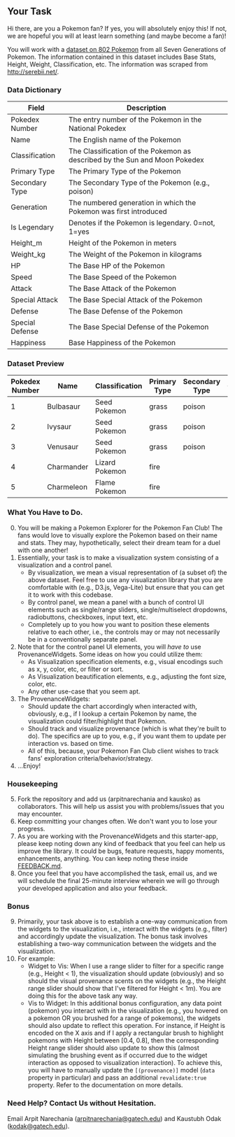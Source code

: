 ## Your Task

Hi there, are you a Pokemon fan? If yes, you will absolutely enjoy this! If not, we are hopeful you will at least learn something (and maybe become a fan)!

You will work with a [dataset on 802 Pokemon](./starter_code/angular_starter_code/src/assets/pokemon.csv) from all Seven Generations of Pokemon. The information contained in this dataset includes Base Stats, Height, Weight, Classification, etc. The information was scraped from http://serebii.net/.

### Data Dictionary
| Field            | Description                                                                 |
|------------------|-----------------------------------------------------------------------------|
| Pokedex Number   | The entry number of the Pokemon in the National Pokedex                     |
| Name             | The English name of the Pokemon                                            |
| Classification   | The Classification of the Pokemon as described by the Sun and Moon Pokedex   |
| Primary Type     | The Primary Type of the Pokemon                                             |
| Secondary Type   | The Secondary Type of the Pokemon (e.g., poison)                            |
| Generation       | The numbered generation in which the Pokemon was first introduced           |
| Is Legendary     | Denotes if the Pokemon is legendary. 0=not, 1=yes                          |
| Height_m         | Height of the Pokemon in meters                                             |
| Weight_kg        | The Weight of the Pokemon in kilograms                                      |
| HP               | The Base HP of the Pokemon                                                  |
| Speed            | The Base Speed of the Pokemon                                               |
| Attack           | The Base Attack of the Pokemon                                              |
| Special Attack   | The Base Special Attack of the Pokemon                                      |
| Defense          | The Base Defense of the Pokemon                                             |
| Special Defense  | The Base Special Defense of the Pokemon                                     |
| Happiness        | Base Happiness of the Pokemon                                               |


### Dataset Preview
| Pokedex Number | Name       | Classification | Primary Type | Secondary Type | Generation | Is Legendary | Height_m | Weight_kg | HP  | Speed | Attack | Special Attack | Defense | Special Defense | Happiness |
|----------------|------------|----------------|--------------|----------------|------------|--------------|----------|------------|-----|-------|--------|----------------|---------|-----------------|-----------|
| 1              | Bulbasaur  | Seed Pokemon   | grass        | poison         | 1          | 0            | 0.7      | 6.9        | 45  | 45    | 49     | 65             | 49      | 65              | 70        |
| 2              | Ivysaur    | Seed Pokemon   | grass        | poison         | 1          | 0            | 1        | 13         | 60  | 60    | 62     | 80             | 63      | 80              | 70        |
| 3              | Venusaur   | Seed Pokemon   | grass        | poison         | 1          | 0            | 2        | 100        | 80  | 80    | 100    | 122            | 123     | 120             | 70        |
| 4              | Charmander | Lizard Pokemon| fire         |                | 1          | 0            | 0.6      | 8.5        | 39  | 65    | 52     | 60             | 43      | 50              | 70        |
| 5              | Charmeleon | Flame Pokemon | fire         |                | 1          | 0            | 1.1      | 19         | 58  | 80    | 64     | 80             | 58      | 65              | 70        |


### What You Have to Do.
0. You will be making a Pokemon Explorer for the Pokemon Fan Club! The fans would love to visually explore the Pokemon based on their name and stats. They may, hypothetically, select their dream team for a duel with one another! 
1. Essentially, your task is to make a visualization system consisting of a visualization and a control panel. 
    - By visualization, we mean a visual representation of (a subset of) the above dataset. Feel free to use any visualization library that you are comfortable with (e.g., D3.js, Vega-Lite) but ensure that you can get it to work with this codebase.
    - By control panel, we mean a panel with a bunch of control UI elements such as single/range sliders, single/multiselect dropdowns, radiobuttons, checkboxes, input text, etc.
    - Completely up to you how you want to position these elements relative to each other, i.e., the controls may or may not necessarily be in a conventionally separate panel.
2. Note that for the control panel UI elements, you will _have to_ use ProvenanceWidgets. Some ideas on how you could utilize them:
    - As Visualization specification elements, e.g., visual encodings such as x, y, color, etc, or filter or sort.
    - As Visualization beautification elements, e.g., adjusting the font size, color, etc.
    - Any other use-case that you seem apt.
3. The ProvenanceWidgets:
    - Should update the chart accordingly when interacted with, obviously, e.g., if I lookup a certain Pokemon by name, the visualization could filter/highlight that Pokemon.
    - Should track and visualize provenance (which is what they're built to do). The specifics are up to you, e.g., if you want them to update per interaction vs. based on time.
    - All of this, because, your Pokemon Fan Club client wishes to track fans' exploration criteria/behavior/strategy.
4. ...Enjoy!


### Housekeeping
5. Fork the repository and add us (arpitnarechania and kausko) as collaborators. This will help us assist you with problems/issues that you may encounter.
6. Keep committing your changes often. We don't want you to lose your progress.
7. As you are working with the ProvenanceWidgets and this starter-app, please keep noting down any kind of feedback that you feel can help us improve the library. It could be bugs, feature requests, happy moments, enhancements, anything. You can keep noting these inside [FEEDBACK.md](./starter_code/angular_starter_code/FEEDBACK.md).
8. Once you feel that you have accomplished the task, email us, and we will schedule the final 25-minute interview wherein we will go through your developed application and also your feedback.


### Bonus
9. Primarily, your task above is to establish a one-way communication from the widgets to the visualization, i.e., interact with the widgets (e.g., filter) and accordingly update the visualization. The bonus task involves establishing a two-way communication between the widgets and the visualization.
10. For example:
    - Widget to Vis: When I use a range slider to filter for a specific range (e.g., Height < 1), the visualization should update (obviously) and so should the visual provenance scents on the widgets (e.g., the Height range slider should show that I've filtered for Height < 1m). You are doing this for the above task any way.
    - Vis to Widget: In this additional bonus configuration, any data point (pokemon) you interact with in the visualization (e.g., you hovered on a pokemon OR you brushed for a range of pokemons), the widgets should also update to reflect this operation. For instance, if Height is encoded on the X axis and if I apply a rectangular brush to highlight pokemons with Height between [0.4, 0.8], then the corresponding Height range slider should also update to show this (almost simulating the brushing event as if occurred due to the widget interaction as opposed to visualization interaction). To achieve this, you will have to manually update the `[(provenance)]` model (`data` property in particular) and pass an additional `revalidate:true` property. Refer to the documentation on more details.

### Need Help? Contact Us without Hesitation.
Email Arpit Narechania (arpitnarechania@gatech.edu) and Kaustubh Odak (kodak@gatech.edu).
